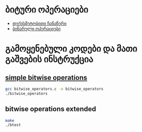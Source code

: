# ბიტური ოპერაციები

- [თექვსმეტობითი ჩანაწერი](https://simple.wikipedia.org/wiki/Hexadecimal#:~:text=The%20hexadecimal%20numeral%20system%2C%20often,numbers%20and%20six%20extra%20symbols.)
- [ბინარული ოპერაციები](https://www.geeksforgeeks.org/bitwise-operators-in-c-cpp/)

# გამოყენებული კოდები და მათი გაშვების ინსტრუქცია

## [simple bitwise operations](https://github.com/freeuni-paradigms/2021/tree/master/Content/Seminars/Gvantsa/S02_Bitwise_Operations/bitwise_operators.c)

```sh
gcc bitwise_operators.c -o bitwise_operators
./bitwise_operators
```

## bitwise operations extended

```sh
make
./btest
```
